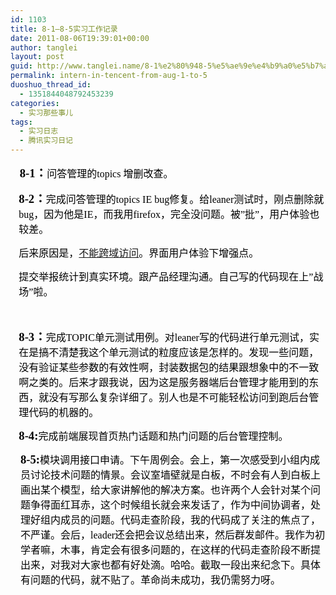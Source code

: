 ```yaml
---
id: 1103
title: 8-1—8-5实习工作记录
date: 2011-08-06T19:39:01+00:00
author: tanglei
layout: post
guid: http://www.tanglei.name/8-1%e2%80%948-5%e5%ae%9e%e4%b9%a0%e5%b7%a5%e4%bd%9c%e8%ae%b0%e5%bd%95/
permalink: intern-in-tencent-from-aug-1-to-5
duoshuo_thread_id:
  - 1351844048792453239
categories:
  - 实习那些事儿
tags:
  - 实习日志
  - 腾讯实习日记
---
```

<p style="margin-left: 11pt;">
  <span style="color: black; font-family: 宋体;"><span style="font-size: 14pt;"><strong>8-1：</strong></span><span style="font-size: 12pt;">问答管理的topics 增删改查。<br /> </span></span>
</p>

<p style="margin-left: 10pt;">
  <span style="color: black; font-family: 宋体;"><span style="font-size: 14pt;"><strong>8-2：</strong></span><span style="font-size: 12pt;">完成问答管理的topics IE bug修复。给leaner测试时，刚点删除就bug，因为他是IE，而我用firefox，完全没问题。被&#8221;批&#8221;，用户体验也较差。<br /> </span></span>
</p>

<p style="margin-left: 10pt;">
  <span style="color: black; font-family: 宋体; font-size: 12pt;">后来原因是，<a href="http://www.tanglei.name/js-error-no-permission/" target="_blank">不能跨域访问</a>。界面用户体验下增强点。<br /> </span>
</p>

<p style="margin-left: 10pt;">
  <span style="color: black; font-family: 宋体; font-size: 12pt;">提交举报统计到真实环境。跟产品经理沟通。自己写的代码现在上&#8221;战场&#8221;啦。<br /> </span>
</p>

<p style="margin-left: 10pt;">
  <img src="http://www.tanglei.name/wp-content/uploads/2011/08/080611_1138_81851.png" alt="" /><span style="color: black; font-family: 宋体; font-size: 12pt;"><br /> </span>
</p>

<p style="margin-left: 10pt;">
  <span style="color: black; font-family: 宋体;"><span style="font-size: 14pt;"><strong>8-3：</strong></span><span style="font-size: 12pt;">完成TOPIC单元测试用例。对leaner写的代码进行单元测试，实在是搞不清楚我这个单元测试的粒度应该是怎样的。发现一些问题，没有验证某些参数的有效性啊，封装数据包的结果跟想象中的不一致啊之类的。后来才跟我说，因为这是服务器端后台管理才能用到的东西，就没有写那么复杂详细了。别人也是不可能轻松访问到跑后台管理代码的机器的。<br /> </span></span>
</p>

<p style="margin-left: 10pt;">
  <span style="color: black; font-family: 宋体;"><span style="font-size: 14pt;"><strong>8-4:</strong></span><span style="font-size: 12pt;">完成前端展现首页热门话题和热门问题的后台管理控制。<br /> </span></span>
</p>

<p style="margin-left: 12pt;">
  <span style="color: black; font-family: 宋体;"><span style="font-size: 14pt;"><strong> 8-5:</strong></span><span style="font-size: 12pt;">模块调用接口申请。下午周例会。会上，第一次感受到小组内成员讨论技术问题的情景。会议室墙壁就是白板，不时会有人到白板上画出某个模型，给大家讲解他的解决方案。也许两个人会针对某个问题争得面红耳赤，这个时候组长就会来发话了，作为中间协调者，处理好组内成员的问题。代码走查阶段，我的代码成了关注的焦点了，不严谨。会后，leader还会把会议总结出来，然后群发邮件。我作为初学者嘛，木事，肯定会有很多问题的，在这样的代码走查阶段不断提出来，对我对大家也都有好处滴。哈哈。截取一段出来纪念下。具体有问题的代码，就不贴了。革命尚未成功，我仍需努力呀。<br /> </span></span>
</p>

<p style="margin-left: 10pt;">
  <img src="http://www.tanglei.name/wp-content/uploads/2011/08/080611_1138_81852.png" alt="" /><span style="color: black; font-family: 宋体; font-size: 12pt;"><br /> </span>
</p>
